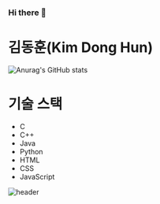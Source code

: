### Hi there 👋
# 김동훈(Kim Dong Hun)
![Anurag's GitHub stats](https://github-readme-stats.vercel.app/api?username=GitDongHun&show_icons=true&theme=radical)

# 기술 스택
- C
- C++
- Java
- Python
- HTML
- CSS
- JavaScript

![header](https://capsule-render.vercel.app/api?type=wave&color=auto&height=300&section=header&text=업적&fontSize=90)
<!--
**GitDongHun/GitDongHun** is a ✨ _special_ ✨ repository because its `README.md` (this file) appears on your GitHub profile.

Here are some ideas to get you started:

- 🔭 I’m currently working on ...
- 🌱 I’m currently learning ...
- 👯 I’m looking to collaborate on ...
- 🤔 I’m looking for help with ...
- 💬 Ask me about ...
- 📫 How to reach me: ...
- 😄 Pronouns: ...
- ⚡ Fun fact: ...
-->
